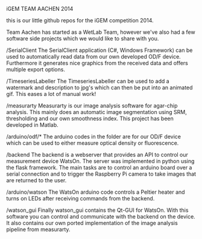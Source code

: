 iGEM TEAM AACHEN 2014

this is our little github repos for the iGEM competition 2014.

Team Aachen has started as a WetLab Team, however we've also had a few software side projects which we would like to share with you.

/SerialClient
The SerialClient application (C#, Windows Framework) can be used to automatically read data from our own developed OD/F device. Furthermore it generates nice graphics from the received data and offers multiple export options.

/TimeseriesLabeller
The TimeseriesLabeller can be used to add a watermark and description to jpg's which can then be put into an animated gif. This eases a lot of manual work!

/measurarty
Measurarty is our image analysis software for agar-chip analysis. This mainly does an automatic image segmentation using SRM, thresholding and our own smoothness index. This project has been developed in Matlab.

/arduino/odf/*
The arduino codes in the folder are for our OD/F device which can be used to either measure optical density or fluorescence.

/backend
The backend is a webserver that provides an API to control our measurement device WatsOn. The server was implemented in python using the flask framework. The main tasks are to control an arduino board over a serial connection and to trigger the Raspberry Pi camera to take images that are returned to the user.

/arduino/watson
The WatsOn arduino code controls a Peltier heater and turns on LEDs after receiving commands from the backend.

/watson_gui
Finally watson_gui contains the Qt-GUI for WatsOn. With this software you can control and communicate with the backend on the device. It also contains our own ported implementation of the image analysis pipeline from measurarty.
